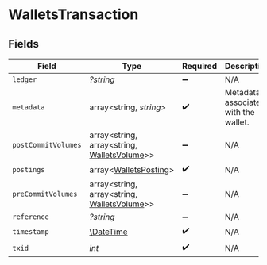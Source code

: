 # WalletsTransaction


## Fields

| Field                                                                               | Type                                                                                | Required                                                                            | Description                                                                         | Example                                                                             |
| ----------------------------------------------------------------------------------- | ----------------------------------------------------------------------------------- | ----------------------------------------------------------------------------------- | ----------------------------------------------------------------------------------- | ----------------------------------------------------------------------------------- |
| `ledger`                                                                            | *?string*                                                                           | :heavy_minus_sign:                                                                  | N/A                                                                                 |                                                                                     |
| `metadata`                                                                          | array<string, *string*>                                                             | :heavy_check_mark:                                                                  | Metadata associated with the wallet.                                                |                                                                                     |
| `postCommitVolumes`                                                                 | array<string, array<string, [WalletsVolume](../../models/shared/WalletsVolume.md)>> | :heavy_minus_sign:                                                                  | N/A                                                                                 |                                                                                     |
| `postings`                                                                          | array<[WalletsPosting](../../models/shared/WalletsPosting.md)>                      | :heavy_check_mark:                                                                  | N/A                                                                                 |                                                                                     |
| `preCommitVolumes`                                                                  | array<string, array<string, [WalletsVolume](../../models/shared/WalletsVolume.md)>> | :heavy_minus_sign:                                                                  | N/A                                                                                 |                                                                                     |
| `reference`                                                                         | *?string*                                                                           | :heavy_minus_sign:                                                                  | N/A                                                                                 | ref:001                                                                             |
| `timestamp`                                                                         | [\DateTime](https://www.php.net/manual/en/class.datetime.php)                       | :heavy_check_mark:                                                                  | N/A                                                                                 |                                                                                     |
| `txid`                                                                              | *int*                                                                               | :heavy_check_mark:                                                                  | N/A                                                                                 |                                                                                     |